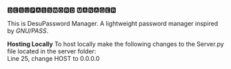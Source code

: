 🅳🅴🆂🆄🅿🅰🆂🆂🆆🅾🆁🅳 🅼🅰🅽🅰🅶🅴🆁



This is DesuPassword Manager. A lightweight password manager inspired by *GNU/PASS*. 

**Hosting Locally**
To host locally make the following changes to the Server.py file located in the server folder: \
Line 25, change HOST to 0.0.0.0
